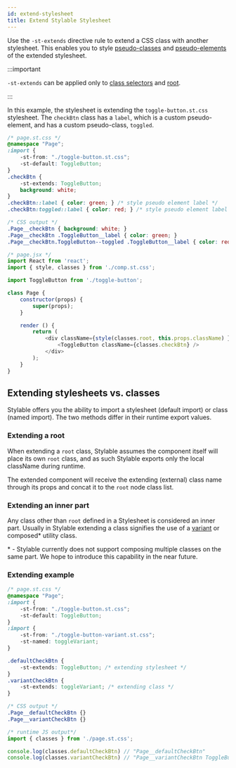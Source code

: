 ```yaml
---
id: extend-stylesheet
title: Extend Stylable Stylesheet
---
```


Use the `-st-extends` directive rule to extend a CSS class with another stylesheet. This enables you to style [pseudo-classes](./pseudo-classes.md) and [pseudo-elements](./pseudo-elements.md) of the extended stylesheet.

:::important

`-st-extends` can be applied only to [class selectors](./class-selectors.md) and [root](./root.md).

:::

In this example, the stylesheet is extending the `toggle-button.st.css` stylesheet. The `checkBtn` class has a `label`, which is a custom pseudo-element, and has a custom pseudo-class, `toggled`. 

```css
/* page.st.css */
@namespace "Page";
:import {
    -st-from: "./toggle-button.st.css";
    -st-default: ToggleButton;
}
.checkBtn {
    -st-extends: ToggleButton;
    background: white;
}
.checkBtn::label { color: green; } /* style pseudo element label */
.checkBtn:toggled::label { color: red; } /* style pseudo element label when check-box is toggled */
```

```css
/* CSS output */
.Page__checkBtn { background: white; }
.Page__checkBtn .ToggleButton__label { color: green; }
.Page__checkBtn.ToggleButton--toggled .ToggleButton__label { color: red; }
```

```js
/* page.jsx */
import React from 'react';
import { style, classes } from './comp.st.css';

import ToggleButton from './toggle-button';

class Page {
    constructor(props) {
        super(props);
    }

    render () {
        return (
            <div className={style(classes.root, this.props.className) }>
                <ToggleButton className={classes.checkBtn} />
            </div>
        );
    }
}
```

## Extending stylesheets vs. classes

Stylable offers you the ability to import a stylesheet (default import) or class (named import). The two methods differ in their runtime export values.

### Extending a root

When extending a `root` class, Stylable assumes the component itself will place its own `root` class, and as such Stylable exports only the local className during runtime. 

The extended component will receive the extending (external) class name through its props and concat it to the `root` node class list.

### Extending an inner part

Any class other than `root` defined in a Stylesheet is considered an inner part. Usually in Stylable extending a class signifies the use of a [variant](../guides/component-variants.md) or composed* utility class.

\* - Stylable currently does not support composing multiple classes on the same part. We hope to introduce this capability in the near future.

### Extending example

```css
/* page.st.css */
@namespace "Page";
:import {
    -st-from: "./toggle-button.st.css";
    -st-default: ToggleButton;
}
:import {
    -st-from: "./toggle-button-variant.st.css";
    -st-named: toggleVariant;
}

.defaultCheckBtn {
    -st-extends: ToggleButton; /* extending stylesheet */
}
.variantCheckBtn {
    -st-extends: toggleVariant; /* extending class */
}
```

```css
/* CSS output */
.Page__defaultCheckBtn {}
.Page__variantCheckBtn {}
```

```js
/* runtime JS output*/
import { classes } from './page.st.css';

console.log(classes.defaultCheckBtn) // "Page__defaultCheckBtn"
console.log(classes.variantCheckBtn) // "Page__variantCheckBtn ToggleButton__toggleVariant"
```
